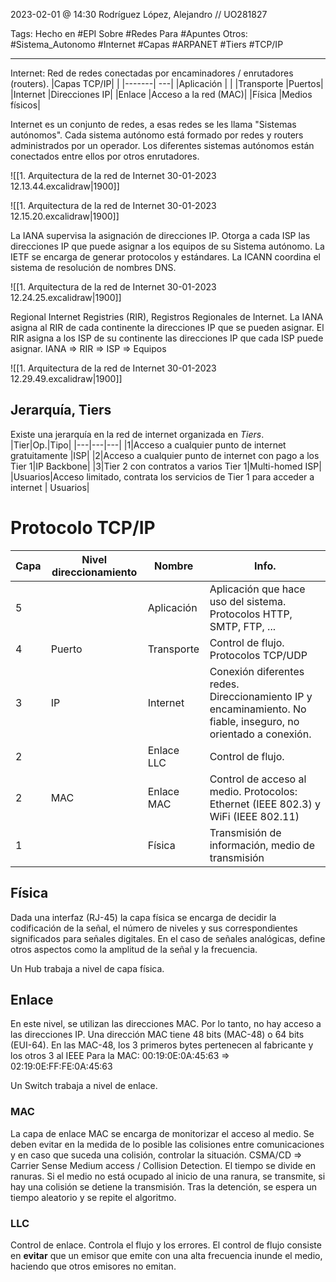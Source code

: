 2023-02-01 @ 14:30
Rodríguez López, Alejandro // UO281827

Tags:
	Hecho en #EPI
	Sobre #Redes
	Para #Apuntes
	Otros:  #Sistema_Autonomo #Internet #Capas #ARPANET #Tiers #TCP/IP 
<hr> 

Internet: Red de redes conectadas por encaminadores / enrutadores (routers).
|Capas TCP/IP| |
|-------| ---|
|Aplicación | |
|Transporte |Puertos| 
|Internet |Direcciones IP| 
|Enlace |Acceso a la red (MAC)|
|Física |Medios físicos|

Internet es un conjunto de redes, a esas redes se les llama "Sistemas autónomos".  Cada sistema autónomo está formado por redes y routers administrados por un operador. Los diferentes sistemas autónomos están conectados entre ellos por otros enrutadores.

![[1. Arquitectura de la red de Internet 30-01-2023 12.13.44.excalidraw|1900]]

![[1. Arquitectura de la red de Internet 30-01-2023 12.15.20.excalidraw|1900]]

La IANA supervisa la asignación de direcciones IP. Otorga a cada ISP las direcciones IP que puede asignar a los equipos de su Sistema autónomo.
La IETF se encarga de generar protocolos y estándares.
La ICANN coordina el sistema de resolución de nombres DNS.

![[1. Arquitectura de la red de Internet 30-01-2023 12.24.25.excalidraw|1900]]

Regional Internet Registries (RIR), Registros Regionales de Internet.
La IANA asigna al RIR de cada continente la direcciones IP que se pueden asignar. El RIR asigna a los ISP de su continente las direcciones IP que cada ISP puede asignar.
	IANA => RIR => ISP => Equipos

![[1. Arquitectura de la red de Internet 30-01-2023 12.29.49.excalidraw|1900]]

## Jerarquía, Tiers
Existe una jerarquía en la red de internet organizada en *Tiers*.
|Tier|Op.|Tipo|
|---|---|---|
|1|Acceso a cualquier punto de internet gratuitamente |ISP|
|2|Acceso a cualquier punto de internet con pago a los Tier 1|IP Backbone|
|3|Tier 2 con contratos a varios Tier 1|Multi-homed ISP|
|Usuarios|Acceso limitado, contrata los servicios de Tier 1 para acceder a internet | Usuarios|


# Protocolo TCP/IP
| Capa | Nivel direccionamiento | Nombre | Info. |
|--|--|--|--|
|5||Aplicación|Aplicación que hace uso del sistema. Protocolos HTTP, SMTP, FTP, ...|
|4 | Puerto | Transporte | Control de flujo. Protocolos TCP/UDP |
|3 | IP | Internet | Conexión diferentes redes. Direccionamiento IP y encaminamiento. No fiable, inseguro, no orientado a conexión.|
|2||Enlace LLC| Control de flujo.|
|2|MAC|Enlace MAC| Control de acceso al medio. Protocolos: Ethernet (IEEE 802.3) y WiFi (IEEE 802.11)|
|1 || Física| Transmisión de información, medio de transmisión|

## Física
Dada una interfaz (RJ-45) la capa física se encarga de decidir la codificación de la señal, el número de niveles y sus correspondientes significados para señales digitales. En el caso de señales analógicas, define otros aspectos como la amplitud de la señal y la frecuencia.

Un Hub trabaja a nivel de capa física.

## Enlace
En este nivel, se utilizan las direcciones MAC. Por lo tanto, no hay acceso a las direcciones IP. Una dirección MAC tiene 48 bits (MAC-48) o 64 bits (EUI-64).
En las MAC-48, los 3 primeros bytes pertenecen al fabricante y los otros 3 al IEEE
Para la MAC: 00:19:0E:0A:45:63 => 02:19:0E:FF:FE:0A:45:63

Un Switch trabaja a nivel de enlace.

### MAC
La capa de enlace MAC se encarga de monitorizar el acceso al medio. Se deben evitar en la medida de lo posible las colisiones entre comunicaciones y en caso que suceda una colisión, controlar la situación.
CSMA/CD => Carrier Sense Medium access / Collision Detection.
El tiempo se divide en ranuras. Si el medio no está ocupado al inicio de una ranura, se transmite, si hay una colisión se detiene la transmisión. Tras la detención, se espera un tiempo aleatorio y se repite el algoritmo.

### LLC
Control de enlace. Controla el flujo y los errores. El control de flujo consiste en **evitar** que un emisor que emite con una alta frecuencia inunde el medio, haciendo que otros emisores no emitan.